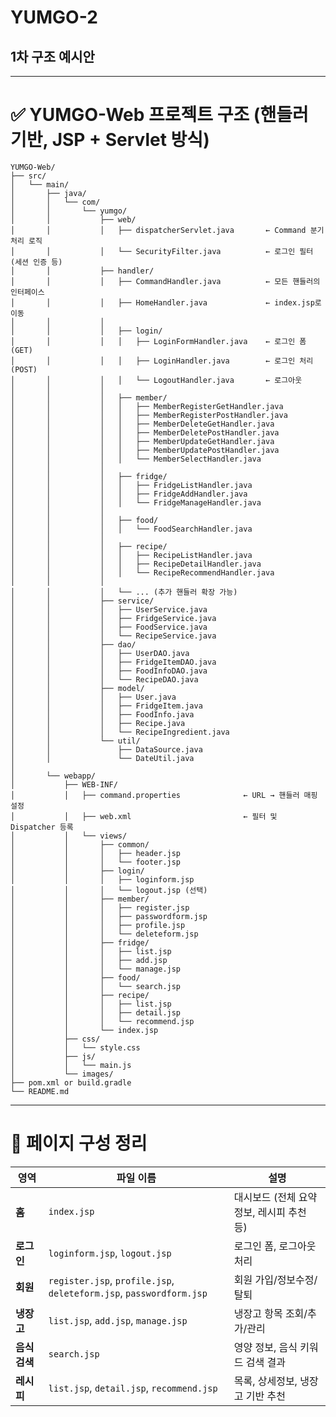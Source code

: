 # YUMGO-2
## 1차 구조 예시안

---

# ✅ YUMGO-Web 프로젝트 구조 (핸들러 기반, JSP + Servlet 방식)

```
YUMGO-Web/
├── src/
│   └── main/
│       ├── java/
│       │   └── com/
│       │       └── yumgo/
│       │           ├── web/
│       │           │   ├── dispatcherServlet.java       ← Command 분기 처리 로직
│       │           │   └── SecurityFilter.java          ← 로그인 필터 (세션 인증 등)
│       │           ├── handler/
│       │           │   ├── CommandHandler.java          ← 모든 핸들러의 인터페이스
│       │           │   ├── HomeHandler.java             ← index.jsp로 이동
│       │           │
│       │           │   ├── login/
│       │           │   │   ├── LoginFormHandler.java    ← 로그인 폼 (GET)
│       │           │   │   ├── LoginHandler.java        ← 로그인 처리 (POST)
│       │           │   │   └── LogoutHandler.java       ← 로그아웃
│       │           │
│       │           │   ├── member/
│       │           │   │   ├── MemberRegisterGetHandler.java
│       │           │   │   ├── MemberRegisterPostHandler.java
│       │           │   │   ├── MemberDeleteGetHandler.java
│       │           │   │   ├── MemberDeletePostHandler.java
│       │           │   │   ├── MemberUpdateGetHandler.java
│       │           │   │   ├── MemberUpdatePostHandler.java
│       │           │   │   └── MemberSelectHandler.java
│       │           │
│       │           │   ├── fridge/
│       │           │   │   ├── FridgeListHandler.java
│       │           │   │   ├── FridgeAddHandler.java
│       │           │   │   └── FridgeManageHandler.java
│       │           │
│       │           │   ├── food/
│       │           │   │   └── FoodSearchHandler.java
│       │           │
│       │           │   ├── recipe/
│       │           │   │   ├── RecipeListHandler.java
│       │           │   │   ├── RecipeDetailHandler.java
│       │           │   │   └── RecipeRecommendHandler.java
│       │           │
│       │           │   └── ... (추가 핸들러 확장 가능)
│       │           ├── service/
│       │           │   ├── UserService.java
│       │           │   ├── FridgeService.java
│       │           │   ├── FoodService.java
│       │           │   └── RecipeService.java
│       │           ├── dao/
│       │           │   ├── UserDAO.java
│       │           │   ├── FridgeItemDAO.java
│       │           │   ├── FoodInfoDAO.java
│       │           │   └── RecipeDAO.java
│       │           ├── model/
│       │           │   ├── User.java
│       │           │   ├── FridgeItem.java
│       │           │   ├── FoodInfo.java
│       │           │   ├── Recipe.java
│       │           │   └── RecipeIngredient.java
│       │           └── util/
│       │               ├── DataSource.java
│       │               └── DateUtil.java
│
│       └── webapp/
│           ├── WEB-INF/
│           │   ├── command.properties              ← URL → 핸들러 매핑 설정
│           │   ├── web.xml                         ← 필터 및 Dispatcher 등록
│           │   └── views/
│           │       ├── common/
│           │       │   ├── header.jsp
│           │       │   └── footer.jsp
│           │       ├── login/
│           │       │   ├── loginform.jsp
│           │       │   └── logout.jsp (선택)
│           │       ├── member/
│           │       │   ├── register.jsp
│           │       │   ├── passwordform.jsp
│           │       │   ├── profile.jsp
│           │       │   └── deleteform.jsp
│           │       ├── fridge/
│           │       │   ├── list.jsp
│           │       │   ├── add.jsp
│           │       │   └── manage.jsp
│           │       ├── food/
│           │       │   └── search.jsp
│           │       ├── recipe/
│           │       │   ├── list.jsp
│           │       │   ├── detail.jsp
│           │       │   └── recommend.jsp
│           │       └── index.jsp
│           ├── css/
│           │   └── style.css
│           ├── js/
│           │   └── main.js
│           └── images/
├── pom.xml or build.gradle
└── README.md
```

---

# 📘 페이지 구성 정리

| 영역        | 파일 이름                                                               | 설명                        |
| --------- | ------------------------------------------------------------------- | ------------------------- |
| **홈**     | `index.jsp`                                                         | 대시보드 (전체 요약 정보, 레시피 추천 등) |
| **로그인**   | `loginform.jsp`, `logout.jsp`                                       | 로그인 폼, 로그아웃 처리            |
| **회원**    | `register.jsp`, `profile.jsp`, `deleteform.jsp`, `passwordform.jsp` | 회원 가입/정보수정/탈퇴             |
| **냉장고**   | `list.jsp`, `add.jsp`, `manage.jsp`                                 | 냉장고 항목 조회/추가/관리           |
| **음식 검색** | `search.jsp`                                                        | 영양 정보, 음식 키워드 검색 결과       |
| **레시피**   | `list.jsp`, `detail.jsp`, `recommend.jsp`                           | 목록, 상세정보, 냉장고 기반 추천       |

